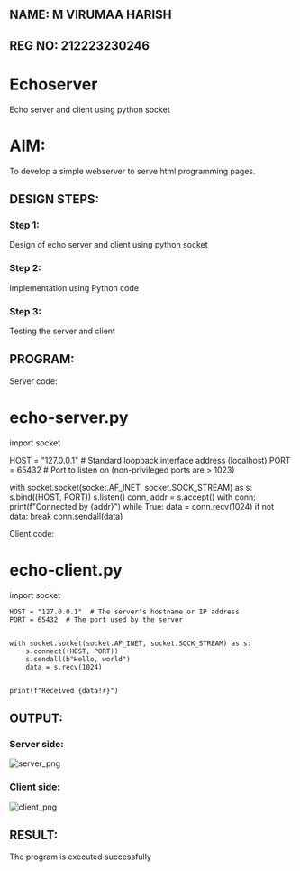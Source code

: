 ## NAME: M VIRUMAA HARISH
## REG NO: 212223230246
# Echoserver
Echo server and client using python socket

# AIM:

To develop a simple webserver to serve html programming pages.

## DESIGN STEPS:

### Step 1:

Design of echo server and client using python socket

### Step 2:

Implementation using Python code

### Step 3:

Testing the server and client 

## PROGRAM:
Server code:

# echo-server.py


import socket


HOST = "127.0.0.1"  # Standard loopback interface address (localhost)
PORT = 65432  # Port to listen on (non-privileged ports are > 1023)


with socket.socket(socket.AF_INET, socket.SOCK_STREAM) as s:
    s.bind((HOST, PORT))
    s.listen()
    conn, addr = s.accept()
    with conn:
        print(f"Connected by {addr}")
        while True:
            data = conn.recv(1024)
            if not data:
                break
            conn.sendall(data)


Client code:

# echo-client.py


import socket

```
HOST = "127.0.0.1"  # The server's hostname or IP address
PORT = 65432  # The port used by the server


with socket.socket(socket.AF_INET, socket.SOCK_STREAM) as s:
    s.connect((HOST, PORT))
    s.sendall(b"Hello, world")
    data = s.recv(1024)


print(f"Received {data!r}")

```

## OUTPUT:
### Server side:

![server_png](https://user-images.githubusercontent.com/118707693/233594748-868f4de7-d3d8-4aaa-8205-84687b8be439.jpg)

### Client side:

![client_png](https://user-images.githubusercontent.com/118707693/233594950-ac6f1e24-3a5c-4723-88c9-dab5861a532a.jpg)




## RESULT:
The program is executed successfully
